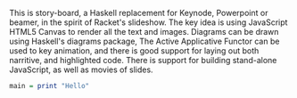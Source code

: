 This is story-board, a Haskell replacement for Keynode, Powerpoint or
beamer, in the spirit of Racket's slideshow. The key idea is using
JavaScript HTML5 Canvas to render all the text and images. Diagrams
can be drawn using Haskell's diagrams package, The Active Applicative
Functor can be used to key animation, and there is good support for
laying out both narritive, and highlighted code. There is support for
building stand-alone JavaScript, as well as movies of slides.

```haskell
main = print "Hello"
```





